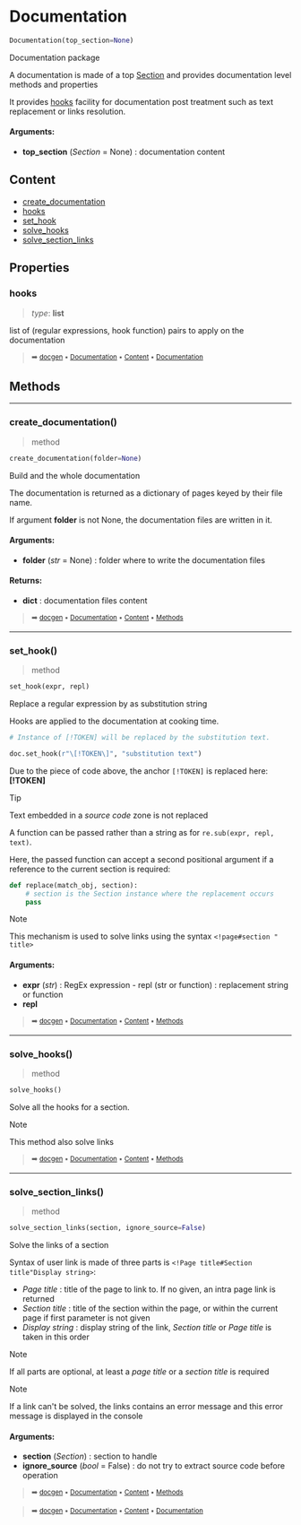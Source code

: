 # Documentation

``` python
Documentation(top_section=None)
```

Documentation package

A documentation is made of a top [Section](docum-section.md#section) and provides documentation level
methods and properties

It provides [hooks](docum-documentation.md#hooks) facility for documentation post treatment such as text replacement
or links resolution.

#### Arguments:
- **top_section** (_Section_ = None) : documentation content

## Content

- [create_documentation](docum-documentation.md#create_documentation)
- [hooks](docum-documentation.md#hooks)
- [set_hook](docum-documentation.md#set_hook)
- [solve_hooks](docum-documentation.md#solve_hooks)
- [solve_section_links](docum-documentation.md#solve_section_links)

## Properties



### hooks

> _type_: **list**
>

list of (regular expressions, hook function) pairs to apply on the documentation

> <sub>:arrow_right: [docgen](index.md#docgen) :black_small_square: [Documentation](docum-documentation.md#documentation) :black_small_square: [Content](docum-documentation.md#content) :black_small_square: [Documentation](docum-documentation.md#documentation)</sub>

## Methods



----------
### create_documentation()

> method

``` python
create_documentation(folder=None)
```

Build and the whole documentation

The documentation is returned as a dictionary of pages keyed
by their file name.

If argument **folder** is not None, the documentation files are written
in it.

#### Arguments:
- **folder** (_str_ = None) : folder where to write the documentation files



#### Returns:
- **dict** : documentation files content

> <sub>:arrow_right: [docgen](index.md#docgen) :black_small_square: [Documentation](docum-documentation.md#documentation) :black_small_square: [Content](docum-documentation.md#content) :black_small_square: [Methods](docum-documentation.md#methods)</sub>

----------
### set_hook()

> method

``` python
set_hook(expr, repl)
```

Replace a regular expression by as substitution string

Hooks are applied to the documentation at cooking time.

``` python
# Instance of [!TOKEN] will be replaced by the substitution text.

doc.set_hook(r"\[!TOKEN\]", "substitution text")
```

Due to the piece of code above, the anchor `[!TOKEN]` is replaced here: **[!TOKEN]**

> [!tIP]
> Text embedded in a _source code_ zone is not replaced

A function can be passed rather than a string as for `re.sub(expr, repl, text)`.

Here, the passed function can accept a second positional argument if a reference
to the current section is required:

``` python
def replace(match_obj, section):
    # section is the Section instance where the replacement occurs
    pass
```

> [!NOTE]
> This mechanism is used to solve links using the syntax `<!page#section " title>`

#### Arguments:
- **expr** (_str_) : RegEx expression - repl (str or function) : replacement string or function
- **repl**

> <sub>:arrow_right: [docgen](index.md#docgen) :black_small_square: [Documentation](docum-documentation.md#documentation) :black_small_square: [Content](docum-documentation.md#content) :black_small_square: [Methods](docum-documentation.md#methods)</sub>

----------
### solve_hooks()

> method

``` python
solve_hooks()
```

Solve all the hooks for a section.

> [!NOTE]
> This method also solve links

> <sub>:arrow_right: [docgen](index.md#docgen) :black_small_square: [Documentation](docum-documentation.md#documentation) :black_small_square: [Content](docum-documentation.md#content) :black_small_square: [Methods](docum-documentation.md#methods)</sub>

----------
### solve_section_links()

> method

``` python
solve_section_links(section, ignore_source=False)
```

Solve the links of a section

Syntax of user link is made of three parts is
`<!Page title#Section title"Display string>`:
- _Page title_ : title of the page to link to. If no given,
  an intra page link is returned
- _Section title_ : title of the section within the page, or
  within the current page if first parameter is not given
- _Display string_ : display string of the link, _Section title_ or
  _Page title_ is taken in this order
 
> [!NOTE]
> If all parts are optional, at least a _page title_ or a _section title_ is required

> [!NOTE]
> If a link can't be solved, the links contains an error message and this error
  message is displayed in the console

#### Arguments:
- **section** (_Section_) : section to handle
- **ignore_source** (_bool_ = False) : do not try to extract source code before operation

> <sub>:arrow_right: [docgen](index.md#docgen) :black_small_square: [Documentation](docum-documentation.md#documentation) :black_small_square: [Content](docum-documentation.md#content) :black_small_square: [Methods](docum-documentation.md#methods)</sub>

> <sub>:arrow_right: [docgen](index.md#docgen) :black_small_square: [Documentation](docum-documentation.md#documentation) :black_small_square: [Content](docum-documentation.md#content) :black_small_square: [Documentation](docum-documentation.md#documentation)</sub>